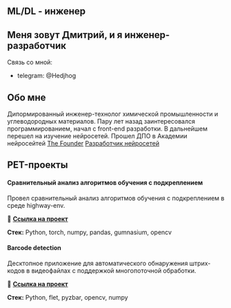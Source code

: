 ## ML/DL - инженер

## Меня зовут Дмитрий, и я инженер-разработчик 

Связь со мной: 
 - telegram: @Hedjhog

## Обо мне  

Дипормированный инженер-технолог химической промышленности и углеводородных материалов. Пару лет назад заинтересовался программированием, начал с front-end разработки. 
В дальнейшем перешел на изучение нейросетей. Прошел ДПО в Академии нейросейтей [The Founder](https://dnk.the-founder.ru/school/courses) 
[Разработчик нейросетей](https://drive.google.com/file/d/1862uy9_r-ZfLMm8g8RSMbMhBssj8B5MK/view?usp=sharing)  

## PET-проекты
#### Сравнительный анализ алгоритмов обучения с подкреплением
Провел сравнительный анализ алгоритмов обучения с подкреплением в среде highway-env.

📌 [**Ссылка на проект**](https://github.com/Skullsofmarkl/rl_learning)

**Стек:** Python, torch, numpy, pandas, gumnasium, opencv

#### Barcode detection 

Десктопное приложение для автоматического обнаружения штрих-кодов в видеофайлах с поддержкой многопоточной обработки.

📌 [**Ссылка на проект**](https://github.com/Skullsofmarkl/Barcode_detection)

**Стек:** Python, flet, pyzbar, opencv, numpy
